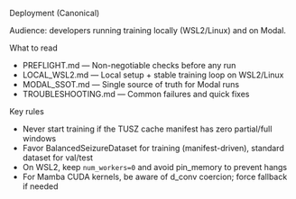Deployment (Canonical)

Audience: developers running training locally (WSL2/Linux) and on Modal.

What to read

- PREFLIGHT.md — Non-negotiable checks before any run
- LOCAL_WSL2.md — Local setup + stable training loop on WSL2/Linux
- MODAL_SSOT.md — Single source of truth for Modal runs
- TROUBLESHOOTING.md — Common failures and quick fixes

Key rules

- Never start training if the TUSZ cache manifest has zero partial/full windows
- Favor BalancedSeizureDataset for training (manifest-driven), standard dataset for val/test
- On WSL2, keep `num_workers=0` and avoid pin_memory to prevent hangs
- For Mamba CUDA kernels, be aware of d_conv coercion; force fallback if needed

